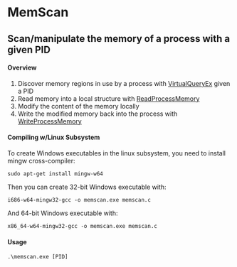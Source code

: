 # MemScan
## Scan/manipulate the memory of a process with a given PID

#### Overview
1. Discover memory regions in use by a process with [VirtualQueryEx](https://msdn.microsoft.com/en-us/library/windows/desktop/aa366907(v=vs.85).aspx) given a PID
2. Read memory into a local structure with [ReadProcessMemory](https://msdn.microsoft.com/en-us/library/windows/desktop/ms680553(v=vs.85).aspx)
3. Modify the content of the memory locally
4. Write the modified memory back into the process with [WriteProcessMemory](https://msdn.microsoft.com/en-us/library/windows/desktop/ms681674(v=vs.85).aspx)


#### Compiling w/Linux Subsystem

To create Windows executables in the linux subsystem, you need to install mingw cross-compiler:

```
sudo apt-get install mingw-w64
```

Then you can create 32-bit Windows executable with:

```
i686-w64-mingw32-gcc -o memscan.exe memscan.c
```

And 64-bit Windows executable with:

```
x86_64-w64-mingw32-gcc -o memscan.exe memscan.c
```

#### Usage

```
.\memscan.exe [PID]
```